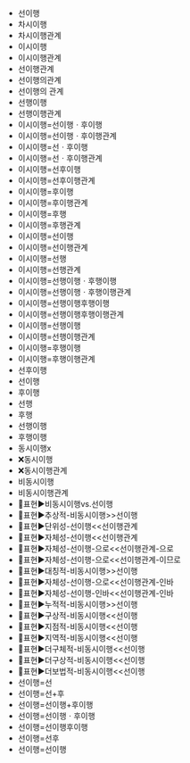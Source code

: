 - 선이행
- 차시이행
- 차시이행관계
- 이시이행
- 이시이행관계
- 선이행관계
- 선이행의관계
- 선이행의 관계
- 선행이행
- 선행이행관계
- 이시이행=선이행ㆍ후이행
- 이시이행=선이행ㆍ후이행관계
- 이시이행=선ㆍ후이행
- 이시이행=선ㆍ후이행관계
- 이시이행=선후이행
- 이시이행=선후이행관계
- 이시이행=후이행
- 이시이행=후이행관계
- 이시이행=후행
- 이시이행=후행관계
- 이시이행=선이행
- 이시이행=선이행관계
- 이시이행=선행
- 이시이행=선행관계
- 이시이행=선행이행ㆍ후행이행
- 이시이행=선행이행ㆍ후행이행관계
- 이시이행=선행이행후행이행
- 이시이행=선행이행후행이행관계
- 이시이행=선행이행
- 이시이행=선행이행관계
- 이시이행=후행이행
- 이시이행=후행이행관계
- 선후이행
- 선이행
- 후이행
- 선행
- 후행
- 선행이행
- 후행이행
- 동시이행x
- ❌동시이행
- ❌동시이행관계
- 비동시이행
- 비동시이행관계
- 📌표현▶️비동시이행vs.선이행
- 📌표현▶️추상적-비동시이행>>선이행
- 📌표현▶️단위성-선이행<<선이행관계
- 📌표현▶️자체성-선이행<<선이행관계
- 📌표현▶️자체성-선이행-으로<<선이행관계-으로
- 📌표현▶️자체성-선이행-으로<<선이행관계-이므로
- 📌표현▶️대칭적-비동시이행>>선이행
- 📌표현▶️자체성-선이행-으로<<선이행관계-인바
- 📌표현▶️자체성-선이행-인바<<선이행관계-인바
- 📌표현▶️누적적-비동시이행>>선이행
- 📌표현▶️구상적-비동시이행<<선이행
- 📌표현▶️지점적-비동시이행<<선이행
- 📌표현▶️지역적-비동시이행<<선이행
- 📌표현▶️더구체적-비동시이행<<선이행
- 📌표현▶️더구상적-비동시이행<<선이행
- 📌표현▶️더보법적-비동시이행<<선이행
- 선이행=선
- 선이행=선+후
- 선이행=선이행+후이행
- 선이행=선이행ㆍ후이행
- 선이행=선이행후이행
- 선이행=선후
- 선이행=선이행
